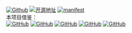 [![Github](https://img.shields.io/badge/-Moran-181717?style=flat&logo=github&logoColor=white)](https://github.com/MoranOrz)
[![开源地址](https://img.shields.io/badge/开源-EB0029?logo=oneplus&logoColor=white&style=flat-square)](https://github.com/OnePlusOSS/android_kernel_common_oneplus_sm8750/tree/oneplus/sm8750_v_15.0.1_pad_2_pro)
[![manifest](https://img.shields.io/badge/开源-EB0029?logo=oneplus&logoColor=white&style=flat-square)](https://github.com/OnePlusOSS/kernel_manifest/tree/oneplus/sm8750)
<br>
本项目借鉴：
<br>
[![GitHub](https://img.shields.io/badge/-HanKuCha-181717?logo=github&logoColor=white&style=flat-square)](https://github.com/HanKuCha/oneplus13_a5p_sukisu)
[![GitHub](https://img.shields.io/badge/-showdo-181717?logo=github&logoColor=white&style=flat-square)](https://github.com/showdo/build_oneplus_sm8750)
[![GitHub](https://img.shields.io/badge/-AnkoleNeon-181717?logo=github&logoColor=white&style=flat-square)](https://github.com/AnkoleNeon/build_oneplus_test)
[![GitHub](https://img.shields.io/badge/-cctv18-181717?logo=github&logoColor=white&style=flat-square)](https://github.com/cctv18/oppo_oplus_realme_sm8650)
[![GitHub](https://img.shields.io/badge/-Numbersf-181717?logo=github&logoColor=white&style=flat-square)](https://github.com/Numbersf/Action-Build)